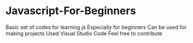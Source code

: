 # Javascript-For-Beginners
Basic set of codes for learning js
Especially for beginners
Can be used for making projects
Used Visual Studio Code
Feel free to contribute
